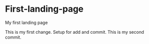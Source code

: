 # First-landing-page
My first landing page

This is my first change. Setup for add and commit.
This is my second commit.
